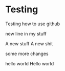 # Testing

Testing how to use github

new line in my stuff

A new stuff
A new shit

some more changes

hello world
Hello world
